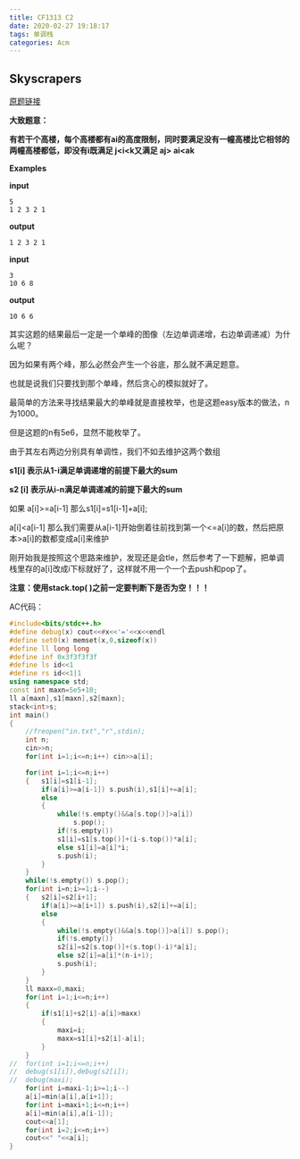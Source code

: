 ```yaml
---
title: CF1313 C2
date: 2020-02-27 19:18:17
tags: 单调栈
categories: Acm
---
```


##  Skyscrapers 

[原题链接](https://codeforces.com/problemset/problem/1313/C2)

**大致题意：**

**有若干个高楼，每个高楼都有ai的高度限制，同时要满足没有一幢高楼比它相邻的两幢高楼都低，即没有i既满足 j<i<k又满足 aj> ai<ak**

**Examples**

**input**

```
5
1 2 3 2 1
```

**output**

```
1 2 3 2 1 
```

**input**

```
3
10 6 8
```

**output**

```
10 6 6 
```

其实这题的结果最后一定是一个单峰的图像（左边单调递增，右边单调递减）为什么呢？

因为如果有两个峰，那么必然会产生一个谷底，那么就不满足题意。

也就是说我们只要找到那个单峰，然后贪心的模拟就好了。

最简单的方法来寻找结果最大的单峰就是直接枚举，也是这题easy版本的做法，n为1000。

但是这题的n有5e6，显然不能枚举了。

由于其左右两边分别具有单调性，我们不如去维护这两个数组

**s1[i] 表示从1-i满足单调递增的前提下最大的sum**

**s2 [i] 表示从i-n满足单调递减的前提下最大的sum**

如果 a[i]>=a[i-1]  那么s1[i]=s1[i-1]+a[i];

a[i]<a[i-1] 那么我们需要从a[i-1]开始倒着往前找到第一个<=a[i]的数，然后把原本>a[i]的数都变成a[i]来维护

刚开始我是按照这个思路来维护，发现还是会tle，然后参考了一下题解，把单调栈里存的a[i]改成i下标就好了，这样就不用一个一个去push和pop了。

**注意：使用stack.top( )之前一定要判断下是否为空！！！**

AC代码：

```c++
#include<bits/stdc++.h>
#define debug(x) cout<<#x<<'='<<x<<endl
#define set0(x) memset(x,0,sizeof(x))
#define ll long long
#define inf 0x3f3f3f3f
#define ls id<<1
#define rs id<<1|1
using namespace std;
const int maxn=5e5+10;
ll a[maxn],s1[maxn],s2[maxn];
stack<int>s;
int main()
{
    //freopen("in.txt","r",stdin);
    int n;
    cin>>n;
    for(int i=1;i<=n;i++) cin>>a[i];

	for(int i=1;i<=n;i++)
	{	s1[i]=s1[i-1];
		if(a[i]>=a[i-1]) s.push(i),s1[i]+=a[i];
		else
		{
			while(!s.empty()&&a[s.top()]>a[i]) 
				s.pop();
			if(!s.empty())
			s1[i]=s1[s.top()]+(i-s.top())*a[i];
			else s1[i]=a[i]*i;
			s.push(i);	
		}
	}
	while(!s.empty()) s.pop();
	for(int i=n;i>=1;i--)
	{	s2[i]=s2[i+1];
		if(a[i]>=a[i+1]) s.push(i),s2[i]+=a[i];
		else
		{
			while(!s.empty()&&a[s.top()]>a[i]) s.pop();
			if(!s.empty())
			s2[i]=s2[s.top()]+(s.top()-i)*a[i];
			else s2[i]=a[i]*(n-i+1);
			s.push(i);	
		}
	}
	ll maxx=0,maxi;
	for(int i=1;i<=n;i++)
	{
		if(s1[i]+s2[i]-a[i]>maxx)
		{
			maxi=i;
			maxx=s1[i]+s2[i]-a[i];
		}
	}
//	for(int i=1;i<=n;i++)
//	debug(s1[i]),debug(s2[i]);
//	debug(maxi); 
	for(int i=maxi-1;i>=1;i--)
	a[i]=min(a[i],a[i+1]);
	for(int i=maxi+1;i<=n;i++)
	a[i]=min(a[i],a[i-1]);
	cout<<a[1];
	for(int i=2;i<=n;i++)
	cout<<" "<<a[i];
}
```

